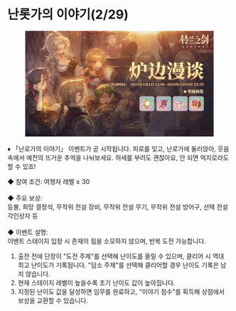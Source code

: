 # 난롯가의 이야기(2/29)

<figure><img src="../../.gitbook/assets/FkhJAAcOfwf5SOqE1miZaur3hwTY.webp" alt=""><figcaption></figcaption></figure>

♦ 「난로가의 이야기」 이벤트가 곧 시작됩니다. 피로를 잊고, 난로가에 둘러앉아, 웃음 속에서 예전의 뜨거운 추억을 나눠보세요. 허세를 부려도 괜찮아요, 안 되면 억지로라도 할 수 있죠!



◆ 참여 조건: 여행자 레벨 ≥ 30\
\
◆ 주요 보상: \
&#x20;등불, 희망 결정석, 무작위 전설 장비, 무작위 전설 무기, 무작위 전설 방어구, 선택 전설 각인상자 등\
\
◆ 이벤트 설명:\
이벤트 스테이지 입장 시 존재의 힘을 소모하지 않으며, 반복 도전 가능합니다.

1. 출전 전에 단장이 "도전 주제"를 선택해 난이도를 올릴 수 있으며, 클리어 시 역대 최고 난이도가 기록됩니다. "담소 주제"를 선택해 클리어할 경우 난이도 기록은 남지 않습니다.
2. 현재 스테이지 레벨이 높을수록 초기 난이도 값이 높아집니다.
3. 지정된 난이도 값을 달성하면 임무를 완료하고, "이야기 점수"를 획득해 상점에서 보상을 교환할 수 있습니다.


